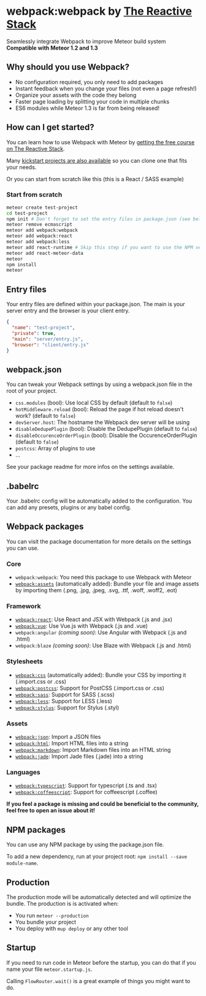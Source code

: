 # webpack:webpack by <a href="https://thereactivestack.com">The Reactive Stack</a>
Seamlessly integrate Webpack to improve Meteor build system<br />
**Compatible with Meteor 1.2 and 1.3**

## Why should you use Webpack?
- No configuration required, you only need to add packages
- Instant feedback when you change your files (not even a page refresh!)
- Organize your assets with the code they belong
- Faster page loading by splitting your code in multiple chunks
- ES6 modules while Meteor 1.3 is far from being released!

## How can I get started?
You can learn how to use Webpack with Meteor by [getting the free course on The Reactive Stack](https://thereactivestack.com).

Many [kickstart projects are also available](https://github.com/thereactivestack/kickstart) so you can clone one that fits your needs.

Or you can start from scratch like this (this is a React / SASS example)

### Start from scratch
```sh
meteor create test-project
cd test-project
npm init # Don't forget to set the entry files in package.json (see below)
meteor remove ecmascript
meteor add webpack:webpack
meteor add webpack:react
meteor add webpack:less
meteor add react-runtime # Skip this step if you want to use the NPM version
meteor add react-meteor-data
meteor
npm install
meteor
```

## Entry files
Your entry files are defined within your package.json. The main is your server entry and the browser is your client entry.

```json
{
  "name": "test-project",
  "private": true,
  "main": "server/entry.js",
  "browser": "client/entry.js"
}
```

## webpack.json
You can tweak your Webpack settings by using a webpack.json file in the root of your project.

- `css.modules` (bool): Use local CSS by default (default to `false`)
- `hotMiddleware.reload` (bool): Reload the page if hot reload doesn't work? (default to `false`)
- `devServer.host`: The hostname the Webpack dev server will be using
- `disableDedupePlugin` (bool): Disable the DedupePlugin (default to `false`)
- `disableOccurenceOrderPlugin` (bool): Disable the OccurenceOrderPlugin (default to `false`)
- `postcss`: Array of plugins to use
- ...

See your package readme for more infos on the settings available.

## .babelrc
Your .babelrc config will be automatically added to the configuration. You can add any presets, plugins or any babel config.

## Webpack packages
You can visit the package documentation for more details on the settings you can use.

### Core
- `webpack:webpack`: You need this package to use Webpack with Meteor
- [`webpack:assets`](https://atmospherejs.com/webpack/assets) (automatically added): Bundle your file and image assets by importing them (.png, .jpg, .jpeg, .svg, .ttf, .woff, .woff2, .eot)

### Framework
- [`webpack:react`](https://atmospherejs.com/webpack/react): Use React and JSX with Webpack (.js and .jsx)
- [`webpack:vue`](https://atmospherejs.com/webpack/vue): Use Vue.js with Webpack (.js and .vue)
- `webpack:angular` *(coming soon)*: Use Angular with Webpack (.js and .html)
- `webpack:blaze` *(coming soon)*: Use Blaze with Webpack (.js and .html)

### Stylesheets
- [`webpack:css`](https://atmospherejs.com/webpack/css) (automatically added): Bundle your CSS by importing it (.import.css or .css)
- [`webpack:postcss`](https://atmospherejs.com/webpack/postcss): Support for PostCSS (.import.css or .css)
- [`webpack:sass`](https://atmospherejs.com/webpack/sass): Support for SASS (.scss)
- [`webpack:less`](https://atmospherejs.com/webpack/less): Support for LESS (.less)
- [`webpack:stylus`](https://atmospherejs.com/webpack/stylus): Support for Stylus (.styl)

### Assets
- [`webpack:json`](https://atmospherejs.com/webpack/json): Import a JSON files
- [`webpack:html`](https://atmospherejs.com/webpack/html): Import HTML files into a string
- [`webpack:markdown`](https://atmospherejs.com/webpack/markdown): Import Markdown files into an HTML string
- [`webpack:jade`](https://atmospherejs.com/webpack/jade): Import Jade files (.jade) into a string

### Languages
- [`webpack:typescript`](https://atmospherejs.com/webpack/typescript): Support for typescript (.ts and .tsx)
- [`webpack:coffeescript`](https://atmospherejs.com/webpack/coffeescript): Support for coffeescript (.coffee)

**If you feel a package is missing and could be beneficial to the community, feel free to open an issue about it!**

## NPM packages
You can use any NPM package by using the package.json file.

To add a new dependency, run at your project root: `npm install --save module-name`.

## Production
The production mode will be automatically detected and will optimize the bundle. The production is is activated when:

- You run `meteor --production`
- You bundle your project
- You deploy with `mup deploy` or any other tool

## Startup
If you need to run code in Meteor before the startup, you can do that if you name your file `meteor.startup.js`.

Calling `FlowRouter.wait()` is a great example of things you might want to do.
